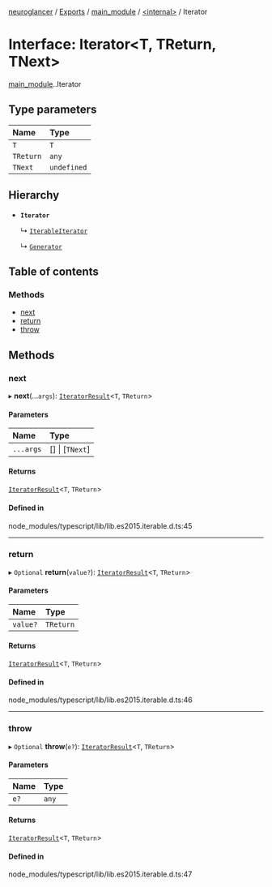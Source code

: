 [neuroglancer](../README.md) / [Exports](../modules.md) / [main\_module](../modules/main_module.md) / [<internal\>](../modules/main_module._internal_.md) / Iterator

# Interface: Iterator<T, TReturn, TNext\>

[main_module](../modules/main_module.md).[<internal>](../modules/main_module._internal_.md).Iterator

## Type parameters

| Name | Type |
| :------ | :------ |
| `T` | `T` |
| `TReturn` | `any` |
| `TNext` | `undefined` |

## Hierarchy

- **`Iterator`**

  ↳ [`IterableIterator`](main_module._internal_.IterableIterator.md)

  ↳ [`Generator`](neuroglancer_chunk_manager_backend._internal_.Generator.md)

## Table of contents

### Methods

- [next](main_module._internal_.Iterator.md#next)
- [return](main_module._internal_.Iterator.md#return)
- [throw](main_module._internal_.Iterator.md#throw)

## Methods

### next

▸ **next**(...`args`): [`IteratorResult`](../modules/main_module._internal_.md#iteratorresult)<`T`, `TReturn`\>

#### Parameters

| Name | Type |
| :------ | :------ |
| `...args` | [] \| [`TNext`] |

#### Returns

[`IteratorResult`](../modules/main_module._internal_.md#iteratorresult)<`T`, `TReturn`\>

#### Defined in

node_modules/typescript/lib/lib.es2015.iterable.d.ts:45

___

### return

▸ `Optional` **return**(`value?`): [`IteratorResult`](../modules/main_module._internal_.md#iteratorresult)<`T`, `TReturn`\>

#### Parameters

| Name | Type |
| :------ | :------ |
| `value?` | `TReturn` |

#### Returns

[`IteratorResult`](../modules/main_module._internal_.md#iteratorresult)<`T`, `TReturn`\>

#### Defined in

node_modules/typescript/lib/lib.es2015.iterable.d.ts:46

___

### throw

▸ `Optional` **throw**(`e?`): [`IteratorResult`](../modules/main_module._internal_.md#iteratorresult)<`T`, `TReturn`\>

#### Parameters

| Name | Type |
| :------ | :------ |
| `e?` | `any` |

#### Returns

[`IteratorResult`](../modules/main_module._internal_.md#iteratorresult)<`T`, `TReturn`\>

#### Defined in

node_modules/typescript/lib/lib.es2015.iterable.d.ts:47
